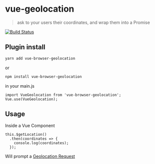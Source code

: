 # vue-geolocation

> ask to your users their coordinates, and wrap them into a Promise

[![Build Status](https://travis-ci.org/scaccogatto/vue-geolocation.svg?branch=master)](https://travis-ci.org/scaccogatto/vue-geolocation)

## Plugin install
```sh
yarn add vue-browser-geolocation
````
or
```sh
npm install vue-browser-geolocation
````

in  your main.js
```
import VueGeolocation from 'vue-browser-geolocation';
Vue.use(VueGeolocation);
```

## Usage
Inside a Vue Component
```
this.$getLocation()
  .then(coordinates => {
    console.log(coordinates);
  });
```
Will prompt a [Geolocation Request](https://developer.mozilla.org/en-US/docs/Web/API/Geolocation/Using_geolocation)
